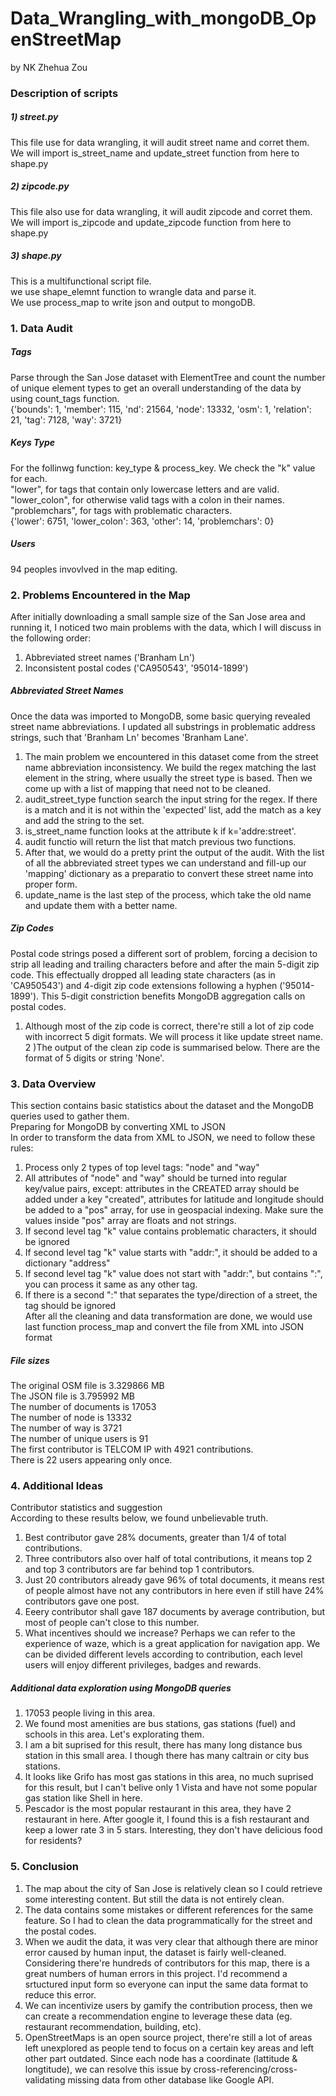 # Data_Wrangling_with_mongoDB_OpenStreetMap
by NK Zhehua Zou

### Description of scripts
##### 1) street.py  
This file use for data wrangling, it will audit street name and corret them.  
We will import is_street_name and update_street function from here to shape.py  
##### 2) zipcode.py  
This file also use for data wrangling, it will audit zipcode and corret them.  
We will import is_zipcode and update_zipcode function from here to shape.py  
##### 3) shape.py  
This is a multifunctional script file.  
we use shape_elemnt function to wrangle data and parse it.  
We use process_map to write json and output to mongoDB.  
  
### 1. Data Audit
##### Tags
Parse through the San Jose dataset with ElementTree and count the number of unique element types to get an overall understanding of the data by using count_tags function.  
{'bounds': 1, 'member': 115, 'nd': 21564, 'node': 13332, 'osm': 1, 'relation': 21, 'tag': 7128, 'way': 3721}  
  
##### Keys Type
For the follinwg function: key_type & process_key. We check the "k" value for each.   
"lower", for tags that contain only lowercase letters and are valid.  
"lower_colon", for otherwise valid tags with a colon in their names.  
"problemchars", for tags with problematic characters.  
{'lower': 6751, 'lower_colon': 363, 'other': 14, 'problemchars': 0}  
  
##### Users
94 peoples invovlved in the map editing.  
  
### 2. Problems Encountered in the Map
After initially downloading a small sample size of the San Jose area and running it, I noticed two main problems with the data, which I will discuss in the following order:  
1) Abbreviated street names ('Branham Ln')  
2) Inconsistent postal codes ('CA950543', '95014-1899')  
  
##### Abbreviated Street Names
Once the data was imported to MongoDB, some basic querying revealed street name abbreviations. I updated all substrings in problematic address strings, such that 'Branham Ln' becomes 'Branham Lane'.  
1) The main problem we encountered in this dataset come from the street name abbreviation inconsistency. We build the regex matching the last element in the string, where usually the street type is based. Then we come up with a list of mapping that need not to be cleaned.  
2) audit_street_type function search the input string for the regex. If there is a match and it is not within the 'expected' list, add the match as a key and add the string to the set.  
3) is_street_name function looks at the attribute k if k='addre:street'.  
4) audit functio will return the list that match previous two functions.  
5) After that, we would do a pretty print the output of the audit. With the list of all the abbreviated street types we can understand and fill-up our 'mapping' dictionary as a preparatio to convert these street name into proper form.  
6) update_name is the last step of the process, which take the old name and update them with a better name.  
  
##### Zip Codes
Postal code strings posed a different sort of problem, forcing a decision to strip all leading and trailing characters before and after the main 5-digit zip code. This effectually dropped all leading state characters (as in 'CA950543') and 4-digit zip code extensions following a hyphen ('95014-1899'). This 5-digit constriction benefits MongoDB aggregation calls on postal codes.  
1) Although most of the zip code is correct, there're still a lot of zip code with incorrect 5 digit formats. We will process it like update street name.  
2 )The output of the clean zip code is summarised below. There are the format of 5 digits or string 'None'.  
  
### 3. Data Overview
This section contains basic statistics about the dataset and the MongoDB queries used to gather them.  
Preparing for MongoDB by converting XML to JSON  
In order to transform the data from XML to JSON, we need to follow these rules:  
1) Process only 2 types of top level tags: "node" and "way"  
2) All attributes of "node" and "way" should be turned into regular key/value pairs, except: attributes in the CREATED array should be added under a key "created", attributes for latitude and longitude should be added to a "pos" array, for use in geospacial indexing. Make sure the values inside "pos" array are floats and not strings.  
3) If second level tag "k" value contains problematic characters, it should be ignored  
4) If second level tag "k" value starts with "addr:", it should be added to a dictionary "address"  
5) If second level tag "k" value does not start with "addr:", but contains ":", you can process it same as any other tag.  
6) If there is a second ":" that separates the type/direction of a street, the tag should be ignored  
After all the cleaning and data transformation are done, we would use last function process_map and convert the file from XML into JSON format  

##### File sizes
The original OSM file is 3.329866 MB  
The JSON file is 3.795992 MB  
The number of documents is 17053  
The number of node is 13332  
The number of way is 3721  
The number of unique users is 91  
The first contributor is TELCOM IP with 4921 contributions.  
There is 22 users appearing only once.  
  
### 4. Additional Ideas
Contributor statistics and suggestion  
According to these results below, we found unbelievable truth.  
1) Best contributor gave 28% documents, greater than 1/4 of total contributions.  
2) Three contributors also over half of total contributions, it means top 2 and top 3 contributors are far behind top 1 contributors.  
3) Just 20 contributors already gave 96% of total documents, it means rest of people almost have not any contributors in here even if still have 24% contributors gave one post.  
4) Eeery contributor shall gave 187 documents by average contribution, but most of people can't close to this number.  
5) What incentives should we increase? Perhaps we can refer to the experience of waze, which is a great application for navigation app. We can be divided different levels according to contribution, each level users will enjoy different privileges, badges and rewards.  
  
##### Additional data exploration using MongoDB queries
1) 17053 people living in this area.  
2) We found most amenities are bus stations, gas stations (fuel) and schools in this area. Let's explorating them.  
3) I am a bit suprised for this result, there has many long distance bus station in this small area. I though there has many caltrain or city bus stations.  
4) It looks like Grifo has most gas stations in this area, no much suprised for this result, but I can't belive only 1 Vista and have not some popular gas station like Shell in here.  
5) Pescador is the most popular restaurant in this area, they have 2 restaurant in here. After google it, I found this is a fish restaurant and keep a lower rate 3 in 5 stars. Interesting, they don't have delicious food for residents?  
  
### 5. Conclusion
1) The map about the city of San Jose is relatively clean so I could retrieve some interesting content. But still the data is not entirely clean.  
2) The data contains some mistakes or different references for the same feature. So I had to clean the data programmatically for the street and the postal codes.  
3) When we audit the data, it was very clear that although there are minor error caused by human input, the dataset is fairly well-cleaned. Considering there're hundreds of contributors for this map, there is a great numbers of human errors in this project. I'd recommend a srtuctured input form so everyone can input the same data format to reduce this error.  
4) We can incentivize users by gamify the contribution process, then we can create a recommendation engine to leverage these data (eg. restaurant recommendation, building, etc).  
5) OpenStreetMaps is an open source project, there're still a lot of areas left unexplored as people tend to focus on a certain key areas and left other part outdated. Since each node has a coordinate (lattitude & longtitude), we can resolve this issue by cross-referencing/cross-validating missing data from other database like Google API.
